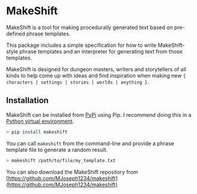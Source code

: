 # MakeShift

MakeShift is a tool for making procedurally generated text based on pre-defined phrase templates. 

This package includes a simple specification for how to write MakeShift-style phrase templates and an interpreter for generating text from those templates.

MakeShift is designed for dungeon masters, writers and storytellers of all kinds to help come up with ideas and find inspiration when making new `{ characters | settings | stories | worlds | anything }`.

## Installation

MakeShift can be installed from [PyPi](https://pypi.org/project/makeshift/) using Pip. I recommend doing this in a [Python virtual environment](https://docs.python.org/3/tutorial/venv.html).
```bash
> pip install makeshift
```

You can call `makeshift` from the command-line and provide a phrase template file to generate a random result.

```bash
> makeshift /path/to/file/my_template.txt
```

You can also download the MakeShift repository from [https://github.com/MJoseph1234/makeshift](https://github.com/MJoseph1234/makeshift)


